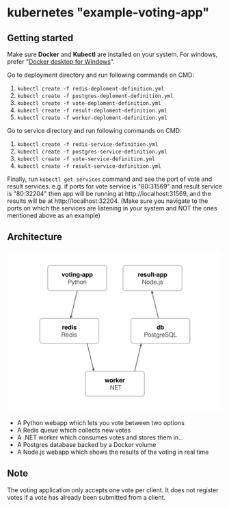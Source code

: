 # kubernetes "example-voting-app"

## Getting started
Make sure **Docker** and **Kubectl** are installed on your system. For windows, prefer "[Docker desktop for Windows](https://hub.docker.com/editions/community/docker-ce-desktop-windows)".

Go to deployment directory and run following commands on CMD:
1.  `kubectl create -f redis-deploment-definition.yml`
2.  `kubectl create -f postgres-deploment-definition.yml`
3.  `kubectl create -f vote-deploment-definition.yml`
4.  `kubectl create -f result-deploment-definition.yml`
5.  `kubectl create -f worker-deploment-definition.yml`

Go to service directory and run following commands on CMD:
1.  `kubectl create -f redis-service-definition.yml`
2.  `kubectl create -f postgres-service-definition.yml`
3.  `kubectl create -f vote-service-definition.yml`
4.  `kubectl create -f result-service-definition.yml`

Finally, run `kubectl get services` command and see the port of vote and result services. e.g. if ports for vote service is "80:31569" and result service is "80:32204" then app will be running at http://localhost:31569, and the results will be at http://localhost:32204. (Make sure you navigate to the ports on which the services are listening in your system and NOT the ones mentioned above as an example)

## Architecture
![Architecture diagram](architecture.png)

* A Python webapp which lets you vote between two options
* A Redis queue which collects new votes
* A .NET worker which consumes votes and stores them in…
* A Postgres database backed by a Docker volume
* A Node.js webapp which shows the results of the voting in real time

## Note
The voting application only accepts one vote per client. It does not register votes if a vote has already been submitted from a client.
